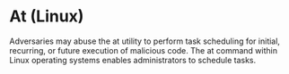 # At (Linux)

Adversaries may abuse the at utility to perform task scheduling for initial, recurring, or future execution of malicious code. The at command within Linux operating systems enables administrators to schedule tasks.
